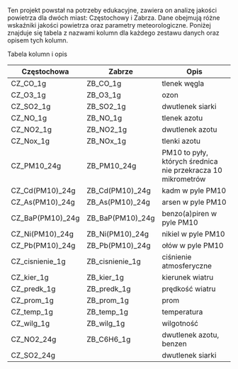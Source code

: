 Ten projekt powstał na potrzeby edukacyjne, zawiera on  analizę jakości powietrza dla dwóch miast: Częstochowy i Zabrza. Dane obejmują różne wskaźniki jakości powietrza oraz parametry meteorologiczne. Poniżej znajduje się tabela z nazwami kolumn dla każdego zestawu danych oraz opisem tych kolumn.

Tabela kolumn i opis

| Częstochowa | Zabrze | Opis                                   |
|-------------|--------|----------------------------------------|
| CZ_CO_1g    | ZB_CO_1g   | tlenek węgla                           |
| CZ_O3_1g    | ZB_O3_1g   | ozon                                   |
| CZ_SO2_1g   | ZB_SO2_1g  | dwutlenek siarki                       |
| CZ_NO_1g    | ZB_NO_1g   | tlenek azotu                           |
| CZ_NO2_1g   | ZB_NO2_1g  | dwutlenek azotu                        |
| CZ_Nox_1g   | ZB_NOx_1g  | tlenki azotu                           |
| CZ_PM10_24g | ZB_PM10_24g| PM10 to pyły, których średnica nie przekracza 10 mikrometrów |
| CZ_Cd(PM10)_24g  | ZB_Cd(PM10)_24g | kadm w pyle PM10                |
| CZ_As(PM10)_24g  | ZB_As(PM10)_24g | arsen w pyle PM10               |
| CZ_BaP(PM10)_24g | ZB_BaP(PM10)_24g | benzo(a)piren w pyle PM10       |
| CZ_Ni(PM10)_24g  | ZB_Ni(PM10)_24g | nikiel w pyle PM10              |
| CZ_Pb(PM10)_24g  | ZB_Pb(PM10)_24g | ołów w pyle PM10                |
| CZ_cisnienie_1g  | ZB_cisnienie_1g | ciśnienie atmosferyczne          |
| CZ_kier_1g       | ZB_kier_1g      | kierunek wiatru                  |
| CZ_predk_1g      | ZB_predk_1g     | prędkość wiatru                  |
| CZ_prom_1g       | ZB_prom_1g      | prom                             |
| CZ_temp_1g       | ZB_temp_1g      | temperatura                      |
| CZ_wilg_1g       | ZB_wilg_1g      | wilgotność                        |
| CZ_NO2_24g       | ZB_C6H6_1g      | dwutlenek azotu, benzen           |
| CZ_SO2_24g       |                | dwutlenek siarki                  |
